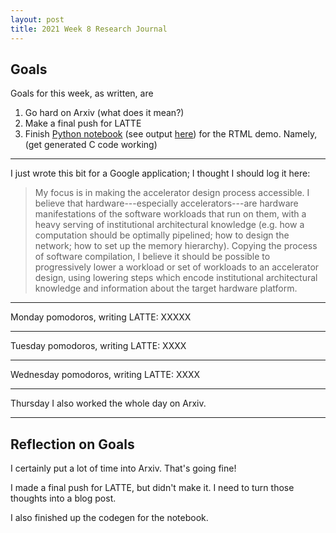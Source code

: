 ```yaml
---
layout: post
title: 2021 Week 8 Research Journal
---
```


## Goals

Goals for this week, as written, are

1. Go hard on Arxiv (what does it mean?)
2. Make a final push for LATTE
3. Finish [Python notebook](https://github.com/gussmith23/simulator-sweep) (see output [here](https://gussmith23.github.io/simulator-sweep)) for the RTML demo. Namely, (get generated C code working)

---

I just wrote this bit
  for a Google application;
  I thought I should
  log it here:

> My focus is in making the accelerator design process accessible. I believe that hardware---especially accelerators---are hardware manifestations of the software workloads that run on them, with a heavy serving of institutional architectural knowledge (e.g. how a computation should be optimally pipelined; how to design the network; how to set up the memory hierarchy). Copying the process of software compilation, I believe it should be possible to progressively lower a workload or set of workloads to an accelerator design, using lowering steps which encode institutional architectural knowledge and information about the target hardware platform.

---

Monday pomodoros, writing LATTE: XXXXX

---

Tuesday pomodoros, writing LATTE: XXXX

---

Wednesday pomodoros, writing LATTE: XXXX

---

Thursday
  I also worked
  the whole day
  on Arxiv.

---

## Reflection on Goals

I certainly
  put a lot of time
  into Arxiv.
That's going fine!

I made a final push
  for LATTE,
  but didn't make it.
I need to turn
  those thoughts
  into a blog post.

I also finished up
  the codegen
  for the notebook.
